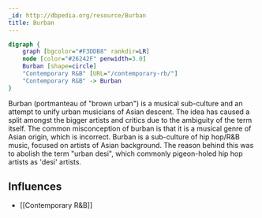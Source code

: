 ```yaml
---
_id: http://dbpedia.org/resource/Burban
title: Burban
---
```


```dot
digraph {
	graph [bgcolor="#F3DDB8" rankdir=LR]
	node [color="#26242F" penwidth=3.0]
	Burban [shape=circle]
	"Contemporary R&B" [URL="/contemporary-rb/"]
	"Contemporary R&B" -> Burban
}
```

Burban (portmanteau of "brown urban") is a musical sub-culture and an attempt to unify urban musicians of Asian descent. The idea has caused a split amongst the bigger artists and critics due to the ambiguity of the term itself. The common misconception of burban is that it is a musical genre of Asian origin, which is incorrect. Burban is a sub-culture of hip hop/R&B music, focused on artists of Asian background. The reason behind this was to abolish the term "urban desi", which commonly pigeon-holed hip hop artists as 'desi' artists.

## Influences
- [[Contemporary R&B]]
